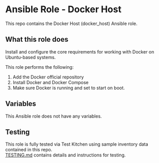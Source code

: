 Ansible Role - Docker Host
==========================
This repo contains the Docker Host (docker_host) Ansible role.

What this role does
-------------------
Install and configure the core requirements for working with Docker on Ubuntu-based systems.

This role performs the following:

1. Add the Docker official repository
2. Install Docker and Docker Compose
3. Make sure Docker is running and set to start on boot.

Variables
---------
This Ansible role does not have any variables.

Testing
-------
This role is fully tested via Test Kitchen using sample inventory data contained in this repo.  
[TESTING.md](TESTING.md) contains details and instructions for testing. 
